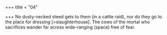 +++
title = "04"

+++
No dusty-necked steed gets to them (in a cattle raid), nor do they go to  the place for dressing [=slaughterhouse].
The cows of the mortal who sacrifices wander far across wide-ranging  (space) free of fear. 